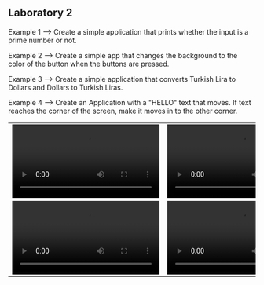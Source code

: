 ## Laboratory 2

Example 1 --> Create a simple application that prints whether the input is a prime number or not.

Example 2 --> Create a simple app that changes the background to the color of the button when the buttons are pressed.

Example 3 --> Create a simple application that converts Turkish Lira to Dollars and Dollars to Turkish Liras.

Example 4 --> Create an Application with a "HELLO" text that moves. If text reaches the corner of the screen, make it moves in to the other corner.

<table>
  <tr>
    <td><video src="https://user-images.githubusercontent.com/54884571/156938210-518e6445-8b54-4b56-900a-4d2bd2352179.mp4"></video></td>
    <td><video src="https://user-images.githubusercontent.com/54884571/156938496-ff098e41-171c-4cba-833c-6fffe568fafb.mp4"></video></td>
  </tr> 
  <tr>
    <td><video src="https://user-images.githubusercontent.com/54884571/156938498-a2d867e1-67c4-4964-af71-4558e4b3a7cd.mp4"></video></td>
    <td><video src="https://user-images.githubusercontent.com/54884571/156938500-9b1e5a39-1ecc-4148-b4be-40ae0d6f54d8.mp4"></video></td>
  </tr>
</table>
